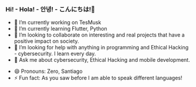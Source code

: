 ### Hi! - Hola! - 안녕! - こんにちは!👋

- 🔭 I’m currently working on TesMusk
- 🌱 I’m currently learning Flutter, Python 
- 👯 I’m looking to collaborate on interesting and real projects that have a positive impact on society.
- 🤔 I’m looking for help with anything in programming and Ethical Hacking - cybersecurity. I learn every day.
- 💬 Ask me about cybersecurity, Ethical Hacking and mobile development.
<!--_- 📫 How to reach me: --> 
- 😄 Pronouns: Zero, Santiago
- ⚡ Fun fact: As you saw before I am able to speak different languages!

